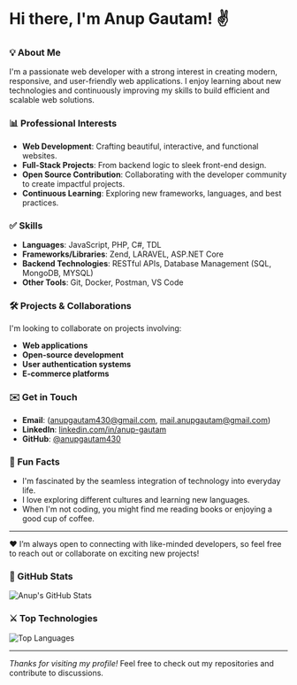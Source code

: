 # Hi there, I'm Anup Gautam! ✌️

### 💡 About Me
I'm a passionate web developer with a strong interest in creating modern, responsive, and user-friendly web applications. I enjoy learning about new technologies and continuously improving my skills to build efficient and scalable web solutions.

### 📊 Professional Interests
- **Web Development**: Crafting beautiful, interactive, and functional websites.
- **Full-Stack Projects**: From backend logic to sleek front-end design.
- **Open Source Contribution**: Collaborating with the developer community to create impactful projects.
- **Continuous Learning**: Exploring new frameworks, languages, and best practices.

### ✅ Skills
- **Languages**: JavaScript, PHP, C#, TDL
- **Frameworks/Libraries**: Zend, LARAVEL, ASP.NET Core
- **Backend Technologies**: RESTful APIs, Database Management (SQL, MongoDB, MYSQL)
- **Other Tools**: Git, Docker, Postman, VS Code

### 🛠️ Projects & Collaborations
I'm looking to collaborate on projects involving:
- **Web applications**
- **Open-source development**
- **User authentication systems**
- **E-commerce platforms**

### ✉️ Get in Touch
- **Email**: (anupgautam430@gmail.com, mail.anupgautam@gmail.com)
- **LinkedIn**: [linkedin.com/in/anup-gautam](https://www.linkedin.com/in/anup-gautam-28a271268/)
- **GitHub**: [@anupgautam430](https://github.com/anupgautam430)

### 🌟 Fun Facts
- I'm fascinated by the seamless integration of technology into everyday life.
- I love exploring different cultures and learning new languages.
- When I'm not coding, you might find me reading books or enjoying a good cup of coffee.

---
❤️ I’m always open to connecting with like-minded developers, so feel free to reach out or collaborate on exciting new projects!

### 📍 GitHub Stats
![Anup's GitHub Stats](https://github-readme-stats.vercel.app/api?username=anupgautam430&show_icons=true&theme=radical)

### ⚔️ Top Technologies
![Top Languages](https://github-readme-stats.vercel.app/api/top-langs/?username=anupgautam430&layout=compact&theme=radical)

---
*Thanks for visiting my profile!*
Feel free to check out my repositories and contribute to discussions.

